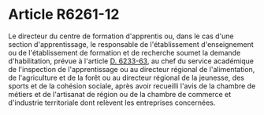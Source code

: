 # Article R6261-12

  
Le directeur du centre de formation d'apprentis ou, dans le cas d'une section d'apprentissage, le responsable de l'établissement d'enseignement ou de l'établissement de formation et de recherche soumet la demande d'habilitation, prévue à l'article [D. 6233-63][1], au chef du service académique de l'inspection de l'apprentissage ou au directeur régional de l'alimentation, de l'agriculture et de la forêt ou au directeur régional de la jeunesse, des sports et de la cohésion sociale, après avoir recueilli l'avis de la chambre de métiers et de l'artisanat de région ou de la chambre de commerce et d'industrie territoriale dont relèvent les entreprises concernées.

 [1]: /affichCodeArticle.do?cidTexte=LEGITEXT000006072050&idArticle=LEGIARTI000018497716&dateTexte=&categorieLien=cid